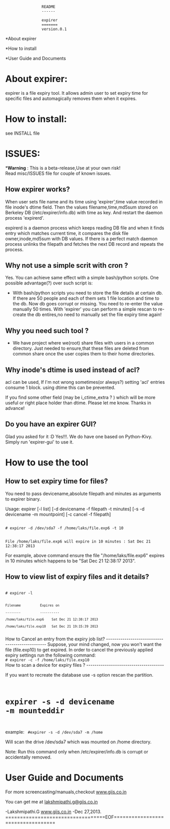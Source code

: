 					README 
					------
			
					expirer
					=======
					version.0.1
	
*About expirer

*How to install

*User Guide and Documents


About expirer:
==============
expirer is a file expiry tool. It allows admin user to set expiry time for specific files and 
automagically removes them when it expires.

How to install:
============== 
see INSTALL file

ISSUES:
=======
***Warning** : This is a beta-release,Use at your own risk!  
Read misc/ISSUES file for couple of known issues.

How expirer works?
-----------------

When user sets file name and its time using 'expirer',time value recorded in file inode's dtime field.
Then the values filename,time,md5sum stored on  Berkeley DB (/etc/expirer/info.db) with time as key.
And restart the daemon process 'expirerd'.

expirerd is a daemon process which keeps reading DB file and when it finds entry which matches current
time, it compares the disk file owner,inode,md5sum with DB values. If there is a perfect match daemon
process unlinks the filepath and fetches the next DB record and repeats the process.

Why not use a simple scrit with cron ? 
---------------------------------------

Yes. You can achieve same effect with a simple bash/python scripts. One possible advantage(?) over 
such script is:

-    With bash/python scripts you need to store the file details at certain db. If there are 50 people 
     and each of them sets 1 file location and time to the db. Now db goes corrupt or missing. You need 
     to re-enter the value manually 50 times. With 'expirer' you can perform a simple rescan to re-create 
     the db entires,no need to manually set the file expiry time again!

Why you need such tool ?
-----------------------

- We have project where we(root) share files with users in a common directory. Just needed to ensure,that
  these files are deleted from common share once the user copies them to their home directories.

Why inode's dtime is used instead of acl?
----------------------------------------

acl can be used, If I'm not wrong sometimes(or always?) setting 'acl' entries consume 1 block. 
using dtime this can be prevented.

If you find some other field (may be i_ctime_extra ? ) which will be more useful or right place
holder than dtime. Please let me know. Thanks in advance!

Do you have an expirer GUI?
---------------------------

Glad you asked for it :D Yes!!!. We do have one based on Python-Kivy. Simply run 'expirer-gui' to use it.

How to use the tool
===================
 	
How to set expiry time for files?
---------------------------------

You need to pass devicename,absolute filepath and minutes as arguments to expirer binary.

Usage: expirer   [-l list] [-d devicename -f filepath -t minutes] [-s -d devicename -m mountpoint] [-c cancel -f filepath]

<code>
# expirer -d /dev/sda7 -f /home/laks/file.exp6 -t 10

 File /home/laks/file.exp6 will expire in 10 minutes : Sat Dec 21 12:38:17 2013
</code>

For example, above command ensure the file "/home/laks/file.exp6" expires in 10 minutes
which happens to be "Sat Dec 21 12:38:17 2013".

How to view list of expiry files and it details?
-----------------------------------------------
<code>
# expirer -l

	Filename	      Expires on

	--------	      ----------

	/home/laks/file.exp6	Sat Dec 21 12:38:17 2013	

	/home/laks/file.exp10	Sat Dec 21 19:15:39 2013
</code>
How to Cancel an entry from the expiry job list?
------------------------------------------------
Suppose, your mind changed, now you won't want the file (file.exp10) to get expired. In order to cancel the previously
applied expiry settings run the following command:
<code>
# expirer -c -f /home/laks/file.exp10
</code>
How to scan a device for expiry files ?
--------------------------------------

If you want to recreate the database use -s option rescan the partition.
<code>
# expirer -s -d devicename -m mounteddir
</code>

example:
<code>
#expirer -s -d /dev/sda7 -m /home
</code>

Will scan the drive /dev/sda7 which was mounted on /home directory.

Note: Run this command only when /etc/expirer/info.db is corrupt or accidentally 
removed.


User Guide and Documents
========================
For more screencasting/manuals,checkout  www.giis.co.in

You can get me at  <lakshmipathi.g@giis.co.in>

-Lakshmipathi.G
www.giis.co.in
-Dec 27,2013.
==================================EOF==================================
